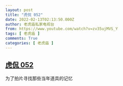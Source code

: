 ```yaml
---
layout: post
title: "虎侃 052"
date: 2022-02-13T02:13:50.000Z
author: 老虎庙私家电视台
from: https://www.youtube.com/watch?v=zv35ujMVS_Y
tags: [ 老虎庙 ]
comments: True
categories: [ 老虎庙 ]
---
```

<!--1644718430000-->
[虎侃 052](https://www.youtube.com/watch?v=zv35ujMVS_Y)
------

<div>
为了拍片寻找那些当年道具的记忆
</div>
